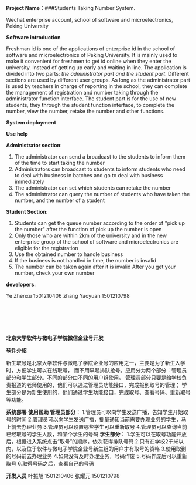 
**Project Name**：###Students Taking Number System.

Wechat enterprise account, school of software and microelectronics, Peking University

**Software introduction**

Freshman id is one of the applications of enterprise id in the school of software and microelectronics of Peking University. It is mainly used to make it convenient for freshmen to get id online when they enter the university.
Instead of getting up early and waiting in line. The application is divided into two parts: _the administrator part and the student part_. Different sections are used by different user groups. As long as the administrator part is used by teachers in charge of reporting in the school, they can complete the management of registration and number taking through the administrator function interface. The student part is for the use of new students, they through the student function interface, to complete the number, view the number, retake the number and other functions.

**System deployment**

**Use help**

**Administrator section**:

1. The administrator can send a broadcast to the students to inform them of the time to start taking the number
2. Administrators can broadcast to students to inform students who need to deal with business in batches and go to deal with business immediately
3. The administrator can set which students can retake the number
4. The administrator can query the number of students who have taken the number, and the number of a student

**Student Section**:

1. Students can get the queue number according to the order of "pick up the number" after the function of pick up the number is open
2. Only those who are within 2km of the university and in the new enterprise group of the school of software and microelectronics are eligible for the registration
3. Use the obtained number to handle business
4. If the business is not handled in time, the number is invalid
5. The number can be taken again after it is invalid
After you get your number, check your own number


**developers**:

Ye Zhenxu 1501210406
zhang Yaoyuan 1501210798

<br/>
<br/>
<br/>
<br/>


**北京大学软件与微电子学院微信企业号开发**

**软件介绍**

 新生取号是北京大学软件与微电子学院企业号的应用之一，主要是为了新生入学时，方便学生可以在线取号，
 而不用早起排队抢号。应用分为两个部分：管理员部分和学生部分。不同的部分由不同的用户组使用。
 管理员部分只要是给学校负责报道的老师使用的，他们可以通过管理员功能接口，完成报到取号的管理；
 学生部分是为新生使用的，他们通过学生功能接口，完成取号、查看号码、重新取号等功能。

**系统部署**
**使用帮助**
**管理员部分**：
            1.管理员可以向学生发送广播，告知学生开始取号的时间
            2.管理员可以向学生发送广播，批量通知当前需要办理业务的学生，马上前去办理业务
            3.管理员可以设置哪些学生可以重新取号
            4.管理员可以查询当前已经取号的学生人数，和某个学生的号码
**学生部分**：
          1.学生可以在取号功能开放后，根据进入系统点击“取号”的顺序，依次获得排队号码
          2.只有在学校2千米以内，以及位于软件与微电子学院企业号新生组的用户才有取号的资格
          3.使用取到的号码前去办理业务
          4.如果没有及时办理业务，号码作废
          5.号码作废后可以重新取号
          6.取得号码之后，查看自己的号码


**开发人员**
叶振旭  1501210406
张耀元  1501210798

